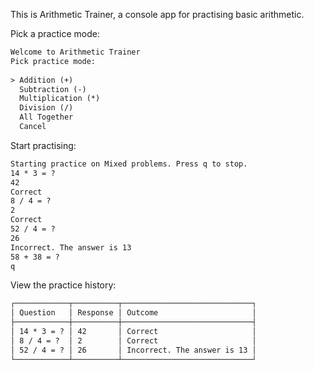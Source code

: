 This is Arithmetic Trainer, a console app for practising basic arithmetic.

Pick a practice mode:

```txt
Welcome to Arithmetic Trainer
Pick practice mode:  
                     
> Addition (+)       
  Subtraction (-)    
  Multiplication (*) 
  Division (/)       
  All Together       
  Cancel
```

Start practising:

```txt
Starting practice on Mixed problems. Press q to stop.
14 * 3 = ?
42
Correct
8 / 4 = ?
2
Correct
52 / 4 = ?
26
Incorrect. The answer is 13
58 + 38 = ?
q
```

View the practice history:

```txt
┌────────────┬──────────┬─────────────────────────────┐
│ Question   │ Response │ Outcome                     │
├────────────┼──────────┼─────────────────────────────┤
│ 14 * 3 = ? │ 42       │ Correct                     │
│ 8 / 4 = ?  │ 2        │ Correct                     │
│ 52 / 4 = ? │ 26       │ Incorrect. The answer is 13 │
└────────────┴──────────┴─────────────────────────────┘
```